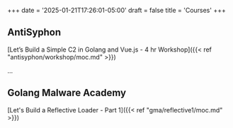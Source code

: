 +++
date = '2025-01-21T17:26:01-05:00'
draft = false
title = 'Courses'
+++
## AntiSyphon 
[Let’s Build a Simple C2 in Golang and Vue.js - 4 hr Workshop]({{< ref "antisyphon/workshop/moc.md" >}})

...
## Golang Malware Academy
[Let's Build a Reflective Loader - Part 1]({{< ref "gma/reflective1/moc.md" >}})